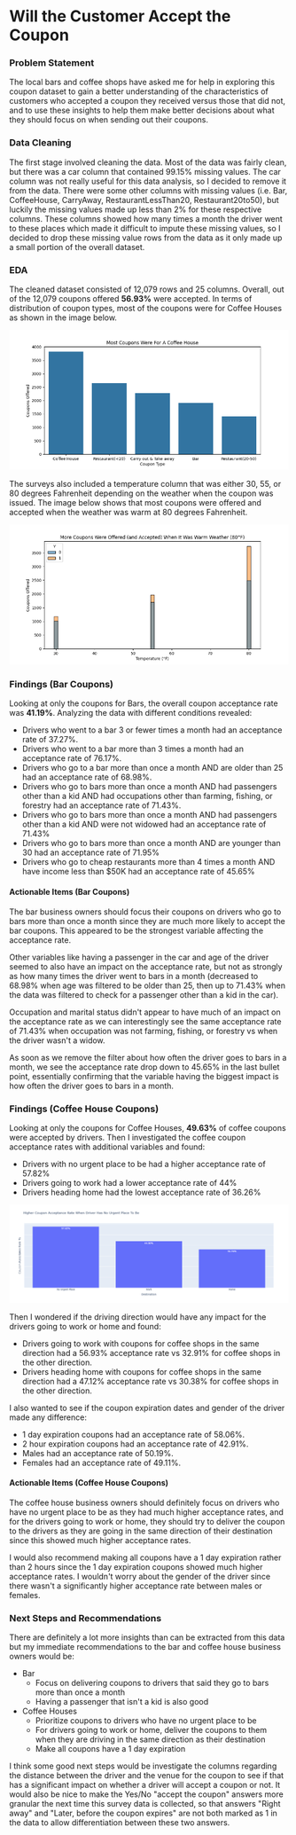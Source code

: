 # Will the Customer Accept the Coupon

### Problem Statement
The local bars and coffee shops have asked me for help in exploring this coupon dataset to gain a better understanding of the characteristics of customers who accepted a coupon they received versus those that did not, and to use these insights to help them make better decisions about what they should focus on when sending out their coupons.
### Data Cleaning
The first stage involved cleaning the data. Most of the data was fairly clean, but there was a car column that contained 99.15% missing values. The car column was not really useful for this data analysis, so I decided to remove it from the data. There were some other columns with missing values (i.e. Bar, CoffeeHouse, CarryAway, RestaurantLessThan20, Restaurant20to50), but luckily the missing values made up less than 2% for these respective columns. These columns showed how many times a month the driver went to these places which made it difficult to impute these missing values, so I decided to drop these missing value rows from the data as it only made up a small portion of the overall dataset.
### EDA
The cleaned dataset consisted of 12,079 rows and 25 columns. Overall, out of the 12,079 coupons offered **56.93%** were accepted. In terms of distribution of coupon types, most of the coupons were for Coffee Houses as shown in the image below.

![Coupons](images/Most_Coupons_Were_For_A_Coffee_House.png)

The surveys also included a temperature column that was either 30, 55, or 80 degrees Fahrenheit depending on the weather when the coupon was issued. The image below shows that most coupons were offered and accepted when the weather was warm at 80 degrees Fahrenheit.

![Temperature](images/More_Coupons_Were_Offered_and_Accepted_When_It_Was_Warm_Weather.png)

### Findings (Bar Coupons)
Looking at only the coupons for Bars, the overall coupon acceptance rate was **41.19%**. Analyzing the data with different conditions revealed:
- Drivers who went to a bar 3 or fewer times a month had an acceptance rate of 37.27%.
- Drivers who went to a bar more than 3 times a month had an acceptance rate of 76.17%.
- Drivers who go to a bar more than once a month AND are older than 25 had an acceptance rate of 68.98%.
- Drivers who go to bars more than once a month AND had passengers other than a kid AND had occupations other than farming, fishing, or forestry had an acceptance rate of 71.43%.
- Drivers who go to bars more than once a month AND had passengers other than a kid AND were not widowed had an acceptance rate of 71.43%
- Drivers who go to bars more than once a month AND are younger than 30 had an acceptance rate of 71.95%
- Drivers who go to cheap restaurants more than 4 times a month AND have income less than $50K had an acceptance rate of 45.65%
#### Actionable Items (Bar Coupons)
The bar business owners should focus their coupons on drivers who go to bars more than once a month since they are much more likely to accept the bar coupons. This appeared to be the strongest variable affecting the acceptance rate.

Other variables like having a passenger in the car and age of the driver seemed to also have an impact on the acceptance rate, but not as strongly as how many times the driver went to bars in a month (decreased to 68.98% when age was filtered to be older than 25, then up to 71.43% when the data was filtered to check for a passenger other than a kid in the car).

Occupation and marital status didn't appear to have much of an impact on the acceptance rate as we can interestingly see the same acceptance rate of 71.43% when occupation was not farming, fishing, or forestry vs when the driver wasn't a widow.

As soon as we remove the filter about how often the driver goes to bars in a month, we see the acceptance rate drop down to 45.65% in the last bullet point, essentially confirming that the variable having the biggest impact is how often the driver goes to bars in a month.

### Findings (Coffee House Coupons)
Looking at only the coupons for Coffee Houses, **49.63%** of coffee coupons were accepted by drivers. Then I investigated the coffee coupon acceptance rates with additional variables and found:
- Drivers with no urgent place to be had a higher acceptance rate of 57.82%
- Drivers going to work had a lower acceptance rate of 44%
- Drivers heading home had the lowest acceptance rate of 36.26%

![Destination](images/Higher_Coupon_Acceptance_Rate_When_Driver_Has_No_Urgent_Place_To_Be.png)

Then I wondered if the driving direction would have any impact for the drivers going to work or home and found:
- Drivers going to work with coupons for coffee shops in the same direction had a 56.93% acceptance rate vs 32.91% for coffee shops in the other direction.
- Drivers heading home with coupons for coffee shops in the same direction had a 47.12% acceptance rate vs 30.38% for coffee shops in the other direction.

I also wanted to see if the coupon expiration dates and gender of the driver made any difference:
- 1 day expiration coupons had an acceptance rate of 58.06%.
- 2 hour expiration coupons had an acceptance rate of 42.91%.
- Males had an acceptance rate of 50.19%.
- Females had an acceptance rate of 49.11%.

#### Actionable Items (Coffee House Coupons)
The coffee house business owners should definitely focus on drivers who have no urgent place to be as they had much higher acceptance rates, and for the drivers going to work or home, they should try to deliver the coupon to the drivers as they are going in the same direction of their destination since this showed much higher acceptance rates.

I would also recommend making all coupons have a 1 day expiration rather than 2 hours since the 1 day expiration coupons showed much higher acceptance rates. I wouldn't worry about the gender of the driver since there wasn't a significantly higher acceptance rate between males or females.

### Next Steps and Recommendations
There are definitely a lot more insights than can be extracted from this data but my immediate recommendations to the bar and coffee house business owners would be:
- Bar
  - Focus on delivering coupons to drivers that said they go to bars more than once a month
  - Having a passenger that isn't a kid is also good
- Coffee Houses
  - Prioritize coupons to drivers who have no urgent place to be
  - For drivers going to work or home, deliver the coupons to them when they are driving in the same direction as their destination
  - Make all coupons have a 1 day expiration

I think some good next steps would be investigate the columns regarding the distance between the driver and the venue for the coupon to see if that has a significant impact on whether a driver will accept a coupon or not. It would also be nice to make the Yes/No "accept the coupon" answers more granular the next time this survey data is collected, so that answers "Right away" and "Later, before the coupon expires" are not both marked as 1 in the data to allow differentiation between these two answers.
